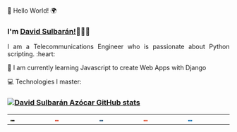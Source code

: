 <!DOCTYPE html>
<html>
<head>
  <link rel=stylesheet href="css/style.css" type="text/css">

  <meta charset="utf-8">
  
</head>
<body>
<div align="justify">
<p class="p1"> 👋 Hello World! 🌍</p>
<h3> I'm <a href="https://sulasoft.com">David Sulbarán!</a>👨🏻‍💻</h3>
<p class="p1">I am a Telecommunications Engineer who is passionate about Python scripting. :heart: </p>

<p class="p2"> 🌱 I am currently learning Javascript to create Web Apps with Django </p>

<p class="p2"> 💻 Technologies I master: </p>
<table class="table"> 
  <tr>
  <td><a href="https://sulasoft.com"> <img src="img/python.png" width="10%"></a></td>
  <td><a href="https://sulasoft.com"> <img src="img/git.png" width="10%"></a></td> 
  <td><a href="https://sulasoft.com"> <img src="img/mysql.png" width="10%"></a></td> 
  <td><a href="https://sulasoft.com"> <img src="img/html5.png" width="10%"></a></td>
  <td><a href="https://sulasoft.com"> <img src="img/css3.png" width="10%"></a></td> 
  </tr>


</div>
</body>
</html>


### [![David Sulbarán Azócar GitHub stats](https://github-readme-stats.vercel.app/api?username=sulasoft&show_icons=true&title_color=fff&icon_color=79ff97&text_color=9f9f9f&bg_color=151515)](https://github.com/sulasoft/)